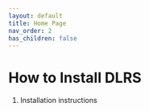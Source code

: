 ```yaml
---
layout: default
title: Home Page
nav_order: 2
has_children: false
---
```


# How to Install DLRS

1. Installation instructions
